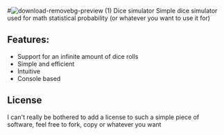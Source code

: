 #![download-removebg-preview (1)](https://github.com/Tofu82/dicesimulator/assets/153694969/75399759-f528-4776-b98f-080d0ac3896e) Dice simulator
Simple dice simulator used for math statistical probability (or whatever you want to use it for) 

## Features:
- Support for an infinite amount of dice rolls
- Simple and efficient
- Intuitive
- Console based

## License
I can't really be bothered to add a license to such a simple piece of software, feel free to fork, copy or whatever you want
